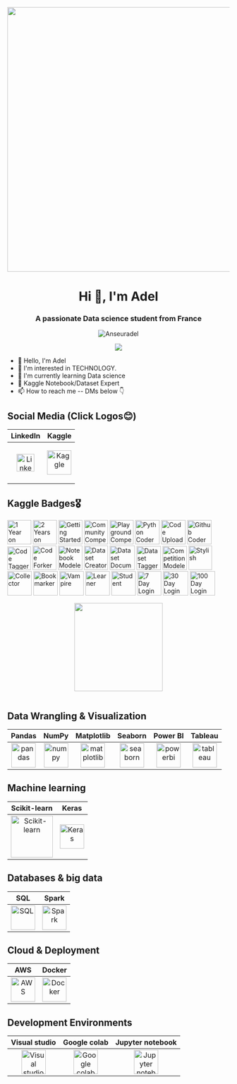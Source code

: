 <p align="center">
    <a href="https://rishavchanda.io">
        <img src="https://media.licdn.com/dms/image/v2/D4D12AQH5i_pk9_lOGw/article-cover_image-shrink_720_1280/article-cover_image-shrink_720_1280/0/1697089776871?e=2147483647&v=beta&t=_uEIAcTgpuOE2Xv5o_2XHBw73bUlJxvnQhcORE_fh5M" width="600">
    </a>
</p>
<h1 align="center">Hi 👋, I'm Adel</h1>
<h3 align="center">A passionate Data science student from France</h3>
<p align="center"> 
  <img src="https://komarev.com/ghpvc/?username=Anseuradel&label=Profile%20views&color=0e75b6&style=flat" alt="Anseuradel" /> 
</p>

<p align="center"><a href="https://github.com/Anseuadel"><img src="https://github-trophies.vercel.app/?username=Anseuradel&theme=algolia&margin-w=19&title=Repositories,Commits,MultiLanguage,LongTimeUser,Followers,NewUser&column=6" /></a></p>

- 👋 Hello, I'm Adel
- 👀 I'm interested in TECHNOLOGY.
- 🌱 I'm currently learning Data science
- 🏅 Kaggle Notebook/Dataset Expert
- 📫 How to reach me -- DMs below 👇

## Social Media (Click Logos😊)
| LinkedIn | Kaggle | 
|----------|--------|
|<p align="center"><a href="www.linkedin.com/in/adel-anseur1234" target="_blank"><img src="https://cdn.jsdelivr.net/gh/devicons/devicon@latest/icons/linkedin/linkedin-original.svg" title="LinkedIn" width="40" height="40"/></a><a href="www.linkedin.com/in/adel-anseur1234" target="_blank"></a></p>|<p align="center"><a href="https://www.kaggle.com/adelanseur" target="_blank"><img src="https://cdn.jsdelivr.net/gh/devicons/devicon@latest/icons/kaggle/kaggle-original-wordmark.svg" title="Kaggle" width="55" height="55"/></a></p>|<p align="center"><a


## Kaggle Badges🎖️
<a href="https://www.kaggle.com/adelanseur" target="_blank"><img src="https://www.googleapis.com/download/storage/v1/b/kaggle-user-content/o/inbox%2F1488634%2F163e0f27360ae958da99dde2a68f7e00%2FBadge-46.svg?generation=1727468408101916&alt=media" title="1 Year on Kaggle" width="54" height="55"/></a>
<a href="https://www.kaggle.com/adelanseur" target="_blank"><img src="https://www.googleapis.com/download/storage/v1/b/kaggle-user-content/o/inbox%2F1488634%2F17276c55ce13e85b658e1f49c608eba6%2FBadge-47.svg?generation=1727468428193735&alt=media" title="2 Years on Kaggle" width="54" height="55"/></a>
<a href="https://www.kaggle.com/adelanseur" target="_blank"><img src="https://github.com/user-attachments/assets/cd521ed5-aab7-47fa-8c8c-e5b9cb6e141e" title="Getting Started Competitor" width="54" height="55"/></a>
<a href="https://www.kaggle.com/adelanseur" target="_blank"><img src="https://www.googleapis.com/download/storage/v1/b/kaggle-user-content/o/inbox%2F1488634%2F06808571894d065a64243d6ba468be2b%2FBadge-4.svg?generation=1727462524641424&alt=media" title="Community Competitor" width="54" height="55"/></a>
<a href="https://www.kaggle.com/adelanseur" target="_blank"><img src="https://www.googleapis.com/download/storage/v1/b/kaggle-user-content/o/inbox%2F1488634%2F45be693e46c3d59a48e65f903aad246b%2FBadge-5.svg?generation=1727462562515977&alt=media" title="Playground Competitor" width="54" height="55"/></a>
<a href="https://www.kaggle.com/adelanseur" target="_blank"><img src="https://github.com/user-attachments/assets/356f6265-bedc-4899-a0b9-01205c8feeb4" title="Python Coder" width="55" height="55"/></a>
<a href="https://www.kaggle.com/adelanseur" target="_blank"><img src="https://github.com/user-attachments/assets/604be16a-94a3-4d3f-a39a-917fd7f885b0" title="Code Uploader" width="55" height="55"/></a>
<a href="https://www.kaggle.com/adelanseur" target="_blank"><img src="https://github.com/user-attachments/assets/abb24199-0204-4863-a99a-62d33b17136e" title="Github Coder" width="55" height="55"/></a>
<a href="https://www.kaggle.com/adelanseur" target="_blank"><img src="https://github.com/user-attachments/assets/b6dc4d26-6c4a-4bf7-902e-e7794b6ad877" title="Code Tagger" width="53" height="53"/></a>
<a href="https://www.kaggle.com/adelanseur" target="_blank"><img src="https://github.com/user-attachments/assets/28161b4d-2190-4956-b502-5364c97d7a2c" title="Code Forker" width="54" height="55"/></a>
<a href="https://www.kaggle.com/adelanseurc" target="_blank"><img src="https://github.com/user-attachments/assets/2ed83bc0-ab18-4bcb-9060-319548e64f37" title="Notebook Modeler" width="55" height="55"/></a>
<a href="https://www.kaggle.com/adelanseur" target="_blank"><img src="https://github.com/user-attachments/assets/8d506c94-76f4-4733-86b8-4c28248c2fc9" title="Dataset Creator" width="54" height="55"/></a>
<a href="https://www.kaggle.com/adelanseur" target="_blank"><img src="https://github.com/user-attachments/assets/093498fa-e547-4e99-9b63-4c108a55f3c9" title="Dataset Documenter" width="57" height="55"/></a>
<a href="https://www.kaggle.com/adelanseur" target="_blank"><img src="https://github.com/user-attachments/assets/5362f321-df69-4863-94f3-4ed2be5cfdcc" title="Dataset Tagger" width="55" height="54"/></a>
<a href="https://www.kaggle.com/adelanseur" target="_blank"><img src="https://www.googleapis.com/download/storage/v1/b/kaggle-user-content/o/inbox%2F1488634%2Feb028e2f7e6b3e2bef2b3682f6919224%2FBadge-25.svg?generation=1727468044501552&alt=media" title="Competition Modeler" width="55" height="54"/></a>
<a href="https://www.kaggle.com/adelanseur" target="_blank"><img src="https://github.com/user-attachments/assets/566496bf-801e-4919-ab62-6e69770d7569" title="Stylish" width="53" height="55"/></a>
<a href="https://www.kaggle.com/adelanseur" target="_blank"><img src="https://github.com/user-attachments/assets/00365d44-cc86-4555-b3f6-7add8b378990" title="Collector" width="55" height="55"/></a>
<a href="https://www.kaggle.com/adelanseur" target="_blank"><img src="https://github.com/user-attachments/assets/485ff7a8-77da-4225-95f2-0de5707c2564" title="Bookmarker" width="55" height="55"/></a>
<a href="https://www.kaggle.com/adelanseur" target="_blank"><img src="https://www.googleapis.com/download/storage/v1/b/kaggle-user-content/o/inbox%2F1488634%2F059c9b5e8bad980032971b42cb35cb10%2FBadge-44.svg?generation=1727468322667890&alt=media" title="Vampire" width="55" height="55"/></a>
<a href="https://www.kaggle.com/adelanseur" target="_blank"><img src="https://github.com/user-attachments/assets/a22e9d4e-9d3e-4a9a-a905-947ea5362724" title="Learner" width="55" height="55"/></a>
<a href="https://www.kaggle.com/adelanseur" target="_blank"><img src="https://www.googleapis.com/download/storage/v1/b/kaggle-user-content/o/inbox%2F1488634%2F59be06dc5fa3103f7f3d4064730449a4%2FBadge-38.svg?generation=1727468372542689&alt=media" title="Student" width="55" height="55"/></a>
<a href="https://www.kaggle.com/adelanseur" target="_blank"><img src="https://github.com/user-attachments/assets/cdb3691a-942b-4c49-8fd2-1ce9d0fd6044" title="7 Day Login Streak" width="54" height="55"/></a>
<a href="https://www.kaggle.com/adelanseur" target="_blank"><img src="https://github.com/user-attachments/assets/007f0147-ce17-4d08-abd1-2da60410e84b" title="30 Day Login Streak" width="57" height="55"/></a>
<a href="https://www.kaggle.com/adelanseur" target="_blank"><img src="https://www.googleapis.com/download/storage/v1/b/kaggle-user-content/o/inbox%2F1488634%2F48e340e2f9017ee9ca792d4dee295aff%2FBadge-55.svg?generation=1727468713732610&alt=media" title="100 Day Login Streak" width="57" height="55"/></a>

<p align="center">
  <a href="https://github.com/Anseuradel">
  <img height=200 src="https://github-readme-stats.vercel.app/api/top-langs/?username=Anseuradel&layout=compact&langs_count=8&card_width=321&theme=radical" />
  </a>
</p>
 
<div id="header" align="center">
  <img src="https://komarev.com/ghpvc/?username=Anseuradel&style=for-the-badge&color=blue" alt=""/>
</div>

## Data Wrangling & Visualization

| Pandas | NumPy | Matplotlib | Seaborn | Power BI | Tableau |
|--------|-------|------------|---------|----------|---------|
| <div align="center"><img src="https://github.com/user-attachments/assets/436f8783-de65-46b8-831b-b350a94a79a2" alt="pandas" width="55" height="55"></div> | <div align="center"><img src="https://github.com/user-attachments/assets/c91a23fa-3da9-413b-a513-72581a105aba" alt="numpy" width="55" height="55"></div> | <div align="center"><img src="https://github.com/user-attachments/assets/4ce134fd-6877-4f7d-9583-404e88872442" alt="matplotlib" width="55" height="55"></div> | <div align="center"><img src="https://github.com/user-attachments/assets/cead10ea-705b-4806-812c-96c52c0212ef" alt="seaborn" width="55" height="55"></div> | <div align="center"><img src="https://github.com/user-attachments/assets/817a5cdd-110b-402b-96aa-9862d40ef8db" alt="powerbi" width="55" height="55"></div> | <div align="center"><img src="https://github.com/user-attachments/assets/d23db61a-99c5-4d3a-aceb-cf18214bdc4c" alt="tableau" width="55" height="55"></div> |


## Machine learning

| Scikit-learn | Keras |
|--------|-------|
| <div align="center"><img src="https://github.com/user-attachments/assets/357dd332-509d-4794-bf47-0360e5eb5bd1" alt="Scikit-learn" width="95" height="95"></div> | <div align="center"><img src="https://github.com/user-attachments/assets/277a3ace-20f4-4830-b3e4-7a853dd6199f" alt="Keras" width="55" height="55"></div> |


## Databases & big data

| SQL | Spark |
|--------|-------|
| <div align="center"><img src="https://github.com/user-attachments/assets/fd1178c4-12f7-485f-9dac-5a4906544661" alt="SQL" width="55" height="55"></div> | <div align="center"><img src="https://github.com/user-attachments/assets/b1618410-363c-4104-99c4-9772a1283b3c" alt="Spark" width="55" height="55"></div> |


## Cloud & Deployment

| AWS | Docker |
|--------|-------|
| <div align="center"><img src="https://github.com/user-attachments/assets/bd2d3151-65f1-4df9-a28e-307faa01f126" alt="AWS" width="55" height="55"></div> | <div align="center"><img src="https://github.com/user-attachments/assets/faa6b9e8-7232-447f-a228-979d2fc50cbe" alt="Docker" width="55" height="55"></div> |

## Development Environments

| Visual studio | Google colab | Jupyter notebook |
|--------|-------|------------|
| <div align="center"><img src="https://github.com/user-attachments/assets/2e1459cd-1b8f-4acd-8e17-c47ec32c5e5e" alt="Visual studio" width="55" height="55"></div> | <div align="center"><img src="https://github.com/user-attachments/assets/18080f2b-466e-4e51-a2dc-96937a61807a" alt="Google colab" width="55" height="55"></div> | <div align="center"><img src="https://github.com/user-attachments/assets/9d726b51-746f-47fc-8599-b4be6410e029" alt="Jupyter notebook" width="55" height="55"></div> |




